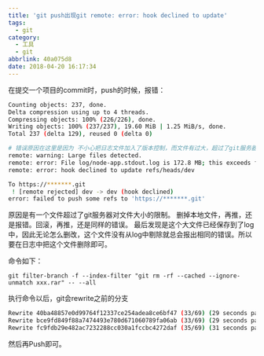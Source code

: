 ```yaml
---
title: 'git push出现git remote: error: hook declined to update'
tags:
  - git
category:
  - 工具
  - git
abbrlink: 40a075d8
date: 2018-04-20 16:17:34
---
```


在提交一个项目的commit时，push的时候，报错：
<!--more-->
```bash
Counting objects: 237, done.
Delta compression using up to 4 threads.
Compressing objects: 100% (226/226), done.
Writing objects: 100% (237/237), 19.60 MiB | 1.25 MiB/s, done.
Total 237 (delta 129), reused 0 (delta 0)

# 错误原因在这里是因为 不小心把日志文件加入了版本控制，而文件有过大，超过了git服务器的要求
remote: warning: Large files detected.
remote: error: File log/node-app.stdout.log is 172.8 MB; this exceeds file size limit of 100.0 MB
remote: error: hook declined to update refs/heads/dev

To https://*******.git
 ! [remote rejected] dev -> dev (hook declined)
error: failed to push some refs to 'https://*******.git'

```
原因是有一个文件超过了git服务器对文件大小的限制。
删掉本地文件，再推，还是报错。回滚，再推，还是同样的错误。
最后发现是这个大文件已经保存到了log中，因此无论怎么删改，这个文件没有从log中剔除就总会报出相同的错误。所以要在日志中把这个文件删除即可。

命令如下：
```
git filter-branch -f --index-filter "git rm -rf --cached --ignore-unmatch xxx.rar" -- --all
```
执行命令以后，git会rewrite之前的分支
```bash
Rewrite 40ba48857e0d99764f12337ce254adea8ce6bf47 (33/69) (29 seconds passed, remaining 31 predicted)    rm 'log/node-app.stdout.log'
Rewrite bce9fd849f88a7474493e780d671060789fa06ab (33/69) (29 seconds passed, remaining 31 predicted)    rm 'log/node-app.stdout.log'
Rewrite fc9fdb29e482ac7232288cc030a1fccbc4272daf (35/69) (31 seconds passed, remaining 30 predicted)    rm 'log/node-app.stdout.log'
```
然后再Push即可。
